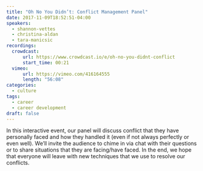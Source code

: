 ```yaml
---
title: "Oh No You Didn’t: Conflict Management Panel"
date: 2017-11-09T18:52:51-04:00
speakers:
  - shannon-vettes
  - christina-aldan
  - tara-manicsic
recordings:
  crowdcast:
      url: https://www.crowdcast.io/e/oh-no-you-didnt-conflict
      start_time: 00:21
  vimeo:
      url: https://vimeo.com/416164555
      length: "56:08"
categories:
  - culture
tags:
  - career
  - career development
draft: false
---
```


In this interactive event, our panel will discuss conflict that they have personally faced and how they handled it (even if not always perfectly or even well). We’ll invite the audience to chime in via chat with their questions or to share situations that they are facing/have faced. In the end, we hope that everyone will leave with new techniques that we use to resolve our conflicts.
